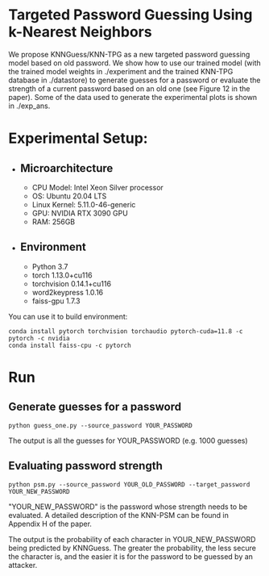 # Targeted Password Guessing Using k-Nearest Neighbors
We propose KNNGuess/KNN-TPG as a new targeted password guessing model based on old password. We show how to use our trained model (with the trained model weights in ./experiment and the trained KNN-TPG database in ./datastore) to generate guesses for a password or evaluate the strength of a current password based on an old one (see Figure 12 in the paper). Some of the data used to generate the experimental plots is shown in ./exp_ans.

# Experimental Setup:
- ## Microarchitecture
  * CPU Model: Intel Xeon Silver processor
  * OS: Ubuntu 20.04 LTS
  * Linux Kernel: 5.11.0-46-generic
  * GPU: NVIDIA RTX 3090 GPU
  * RAM: 256GB
- ## Environment
  * Python 3.7
  * torch 1.13.0+cu116
  * torchvision 0.14.1+cu116
  * word2keypress 1.0.16
  * faiss-gpu 1.7.3


You can use it to build environment:

```
conda install pytorch torchvision torchaudio pytorch-cuda=11.8 -c pytorch -c nvidia
conda install faiss-cpu -c pytorch
```

# Run
## Generate guesses for a password
```
python guess_one.py --source_password YOUR_PASSWORD
```
The output is all the guesses for YOUR_PASSWORD (e.g. 1000 guesses)

## Evaluating password strength
```
python psm.py --source_password YOUR_OLD_PASSWORD --target_password YOUR_NEW_PASSWORD
```
"YOUR_NEW_PASSWORD" is the password whose strength needs to be evaluated. A detailed description of the KNN-PSM can be found in Appendix H of the paper.

The output is the probability of each character in YOUR_NEW_PASSWORD being predicted by KNNGuess. The greater the probability, the less secure the character is, and the easier it is for the password to be guessed by an attacker.
